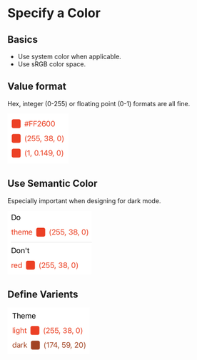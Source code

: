 # Specify a Color

## Basics

- Use system color when applicable.
- Use sRGB color space.

## Value format

Hex, integer (0-255) or floating point (0-1) formats are all fine.

<img src="../Images/SpecifyAColor/value%20format.png" width="137" height="112">

## Use Semantic Color

Especially important when designing for dark mode.

<img src="../Images/SpecifyAColor/semantic%20color.png" width="189" height="143">

## Define Varients

<img src="../Images/SpecifyAColor/dark%20varient.png" width="184" height="105">
